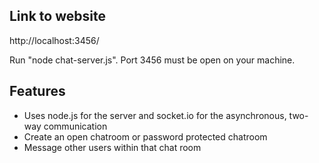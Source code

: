 ## Link to website
http://localhost:3456/

Run "node chat-server.js". Port 3456 must be open on your machine.

## Features
 - Uses node.js for the server and socket.io for the asynchronous, two-way communication
 - Create an open chatroom or password protected chatroom
 - Message other users within that chat room
 